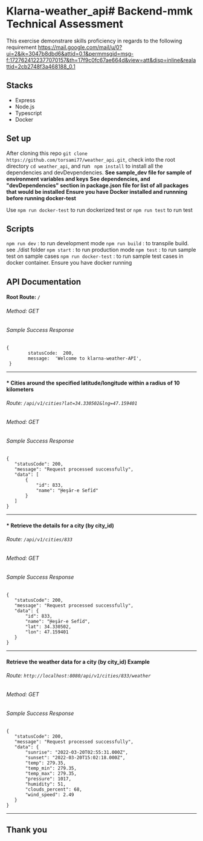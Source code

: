 # Klarna-weather_api# Backend-mmk Technical Assessment

This exercise demonstrare skills proficiency in regards to the following requirement
https://mail.google.com/mail/u/0?ui=2&ik=3047b8dbd6&attid=0.1&permmsgid=msg-f:1727624122377070157&th=17f9c0fc67ae664d&view=att&disp=inline&realattid=2cb2748f3a468188_0.1

## Stacks
- Express
- Node.js
- Typescript
- Docker


## Set up

After cloning this repo ```git clone https://github.com/torsami77/weather_api.git```,  check into the root directory ```cd weather_api```, and run ``` npm install``` to install all the dependencies and devDevpendencies. 
**See sample_dev file for sample of environment variables and keys**
**See dependencies, and "devDependencies" section in package.json file for list of all packages that would be installed**
**Ensure you have Docker installed and runnning before running docker-test**

Use ```npm run docker-test``` to run dockerized test or ```npm run test``` to run test
## Scripts

```npm run dev```   : to run development mode
```npm run build``` : to transpile build. see ./dist folder
```npm start```   : to run production mode
```npm test```   :  to run sample test on sample cases
```npm run docker-test```   :  to run sample test cases in docker container. Ensure you have docker running


## API Documentation
 #### Root Route:  ```/``` 
 ###### Method: GET 
 ###### Sample Success Response  
```
{
        statusCode:  200,
		message:  'Welcome to klarna-weather-API',
 }
```
___
#### * Cities around the specified latitude/longitude within a radius of 10 kilometers
  ###### Route: ```/api/v1/cities?lat=34.330502&lng=47.159401```
 ###### Method: GET

 ###### Sample Success Response  
 ```
{
    "statusCode": 200,
    "message": "Request processed successfully",
    "data": [
        {
            "id": 833,
            "name": "Ḩeşār-e Sefīd"
        }
    ]
}
```
___
#### * Retrieve the details for a city (by city_id)
  ###### Route: ```/api/v1/cities/833```
 ###### Method: GET

 ###### Sample Success Response  
 ```
{
    "statusCode": 200,
    "message": "Request processed successfully",
    "data": {
        "id": 833,
        "name": "Ḩeşār-e Sefīd",
        "lat": 34.330502,
        "lon": 47.159401
    }
}
```

___
#### Retrieve the weather data for a city (by city_id) Example
 ###### Route: ```http://localhost:8080/api/v1/cities/833/weather```
 ###### Method: GET
 ###### Sample Success Response  
 ```
{
    "statusCode": 200,
    "message": "Request processed successfully",
    "data": {
        "sunrise": "2022-03-20T02:55:31.000Z",
        "sunset": "2022-03-20T15:02:18.000Z",
        "temp": 279.35,
        "temp_min": 279.35,
        "temp_max": 279.35,
        "pressure": 1017,
        "humidity": 51,
        "clouds_percent": 68,
        "wind_speed": 2.49
    }
}
```
___
## Thank you